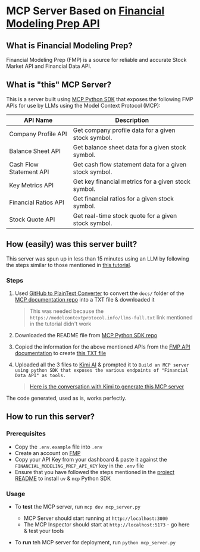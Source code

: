 # MCP Server Based on [Financial Modeling Prep API](https://site.financialmodelingprep.com/developer/docs/stable)

## What is Financial Modeling Prep?
Financial Modeling Prep (FMP) is a source for reliable and accurate Stock Market API and Financial Data API.

## What is "this" MCP Server?
This is a server built using [MCP Python SDK](https://github.com/modelcontextprotocol/python-sdk) that exposes the following FMP APIs for use by LLMs using the Model Context Protocol (MCP):

| API Name                  | Description                                           |
|---------------------------|-------------------------------------------------------|
| Company Profile API       | Get company profile data for a given stock symbol.    |
| Balance Sheet API         | Get balance sheet data for a given stock symbol.      |
| Cash Flow Statement API   | Get cash flow statement data for a given stock symbol.|
| Key Metrics API           | Get key financial metrics for a given stock symbol.   |
| Financial Ratios API      | Get financial ratios for a given stock symbol.        |
| Stock Quote API           | Get real-time stock quote for a given stock symbol.   |

## How (easily) was this server built?

This server was spun up in less than 15 minutes using an LLM by following the steps similar to those mentioned in [this tutorial](https://modelcontextprotocol.info/docs/tutorials/building-mcp-with-llms/).

### Steps

1. Used [GitHub to PlainText Converter](https://stephenturner.github.io/repo2txt/) to convert the `docs/` folder of the [MCP documentation repo](https://github.com/modelcontextprotocol/docs/tree/main) into a TXT file & downloaded it
   > This was needed because the `https://modelcontextprotocol.info/llms-full.txt` link mentioned in the tutorial didn't work

2. Downloaded the README file from [MCP Python SDK repo](https://github.com/modelcontextprotocol/python-sdk)

3. Copied the information for the above mentioned APIs from the [FMP API documentation]() to create [this TXT file](./financial-data-api.txt)

4. Uploaded all the 3 files to [Kimi AI](https://kimi.ai/) & prompted it to `Build an MCP server using python SDK that exposes the various endpoints of "Financial Data API" as tools.`
   > [Here is the conversation with Kimi to generate this MCP server](https://kimi.ai/share/cv64g7c06ope1ppcohtg)

The code generated, used as is, works perfectly.

## How to run this server?

### Prerequisites

- Copy the `.env.example` file into `.env`
- Create an account on [FMP](https://site.financialmodelingprep.com/)
- Copy your API Key from your dashboard & paste it against the `FINANCIAL_MODELING_PREP_API_KEY` key in the `.env` file
- Ensure that you have followed the steps mentioned in the [project README]() to install `uv` & `mcp` Python SDK

### Usage

- To **test** the MCP server, run `mcp dev mcp_server.py`
    - MCP Server should start running at `http://localhost:3000`
    - The MCP Inspector should start at `http://localhost:5173` - go here & test your tools

- To **run** teh MCP server for deployment, run `python mcp_server.py`